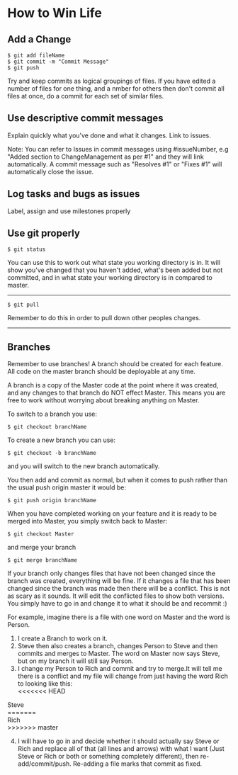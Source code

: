 # How to Win Life

## Add a Change

    $ git add fileName
    $ git commit -m "Commit Message"
    $ git push

Try and keep commits as logical groupings of files. If you have edited a number of files for one thing, and a nmber for others then don't commit all files at once, do a commit for each set of similar files.

## Use descriptive commit messages
Explain quickly what you've done and what it changes. Link to issues.

Note: You can refer to Issues in commit messages using #issueNumber, e.g "Added section to ChangeManagement as per #1" and they will link automatically. A commit message such as "Resolves #1" or "Fixes #1" will automatically close the issue.

## Log tasks and bugs as issues

Label, assign and use milestones properly

## Use git properly

    $ git status
You can use this to work out what state you working directory is in. It will show you've changed that you haven't added, what's been added but not committed, and in what state your working directory is in compared to master.
* * *
    $ git pull
Remember to do this in order to pull down other peoples changes.
* * *

## Branches
Remember to use branches! A branch should be created for each feature. All code on the master branch should be deployable at any time.

A branch is a copy of the Master code at the point where it was created, and any changes to that branch do NOT effect Master. This means you are free to work without worrying about breaking anything on Master.

To switch to a branch you use:

    $ git checkout branchName

To create a new branch you can use:

    $ git checkout -b branchName

and you will switch to the new branch automatically.

You then add and commit as normal, but when it comes to push rather than the usual push origin master it would be:

    $ git push origin branchName

When you have completed working on your feature and it is ready to be merged into Master, you simply switch back to Master:

    $ git checkout Master

and merge your branch

    $ git merge branchName

If your branch only changes files that have not been changed since the branch was created, everything will be fine. If it changes a file that has been changed since the branch was made then there will be a conflict. This is not as scary as it sounds. It will edit the conflicted files to show both versions. You simply have to go in and change it to what it should be and recommit :)

For example, imagine there is a file with one word on Master and the word is Person.

1. I create a Branch to work on it.
2. Steve then also creates a branch, changes Person to Steve and then commits and merges to Master. The word on Master now says Steve, but on my branch it will still say Person.
3. I change my Person to Rich and commit and try to merge.It will tell me there is a conflict and my file will change from just having the word Rich to looking like this:<div>
<<<<<<< HEAD
</div>
<div>
Steve
</div>
=======
<div>Rich</div>
>>>>>>> master
</div>

4. I will have to go in and decide whether it should actually say Steve or Rich and replace all of that (all lines and arrows) with what I want (Just Steve or Rich or both or something completely different), then re-add/commit/push. Re-adding a file marks that commit as fixed.
